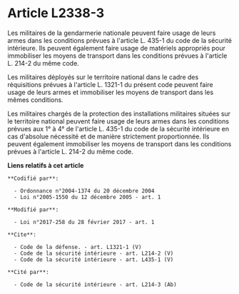 # Article L2338-3

Les militaires de la gendarmerie nationale peuvent faire usage de leurs armes dans les conditions prévues à l'article L.
435-1 du code de la sécurité intérieure. Ils peuvent également faire usage de matériels appropriés pour immobiliser les
moyens de transport dans les conditions prévues à l'article L. 214-2 du même code. 

Les militaires déployés sur le territoire national dans le cadre des réquisitions prévues à l'article L. 1321-1 du présent
code peuvent faire usage de leurs armes et immobiliser les moyens de transport dans les mêmes conditions. 

Les militaires chargés de la protection des installations militaires situées sur le territoire national peuvent faire usage
de leurs armes dans les conditions prévues aux 1° à 4° de l'article L. 435-1 du code de la sécurité intérieure en cas
d'absolue nécessité et de manière strictement proportionnée. Ils peuvent également immobiliser les moyens de transport dans
les conditions prévues à l'article L. 214-2 du même code.

**Liens relatifs à cet article**

	**Codifié par**:

	  - Ordonnance n°2004-1374 du 20 décembre 2004
	  - Loi n°2005-1550 du 12 décembre 2005 - art. 1

	**Modifié par**:

	  - Loi n°2017-258 du 28 février 2017 - art. 1

	**Cite**:

	  - Code de la défense. - art. L1321-1 (V)
	  - Code de la sécurité intérieure - art. L214-2 (V)
	  - Code de la sécurité intérieure - art. L435-1 (V)

	**Cité par**:

	  - Code de la sécurité intérieure - art. L214-3 (Ab)
